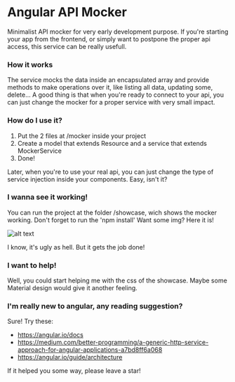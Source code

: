 # Angular API Mocker
Minimalist API mocker for very early development purpose. If you're starting your app from the frontend, or simply want to postpone the proper api access, this service can be really usefull.



### How it works
The service mocks the data inside an encapsulated array and provide methods to make operations over it, like listing all data, updating some, delete... A good thing is that when you're ready to connect to your api, you can just change the mocker for a proper service with very small impact.



### How do I use it?
1. Put the 2 files at /mocker inside your project
2. Create a model that extends Resource and a service that extends MockerService
3. Done!


Later, when you're to use your real api, you can just change the type of service injection inside your components. Easy, isn't it?



### I wanna see it working!
You can run the project at the folder /showcase, wich shows the mocker working. Don't forget to run the 'npm install'
Want some img? Here it is!

![alt text](https://lh3.googleusercontent.com/28s36QRiTgj66yOEXZ2uId5wvN0diAWk43VnHciN_POYwJ7FOEJwHy5d42gl5U8AeV5wgh3bm1rDXusSCOvZ=w784-h669)

I know, it's ugly as hell. But it gets the job done!



### I want to help!
Well, you could start helping me with the css of the showcase. Maybe some Material design would give it another feeling.



### I'm really new to angular, any reading suggestion?
Sure!
Try these:
* https://angular.io/docs
* https://medium.com/better-programming/a-generic-http-service-approach-for-angular-applications-a7bd8ff6a068
* https://angular.io/guide/architecture


If it helped you some way, please leave a star!
